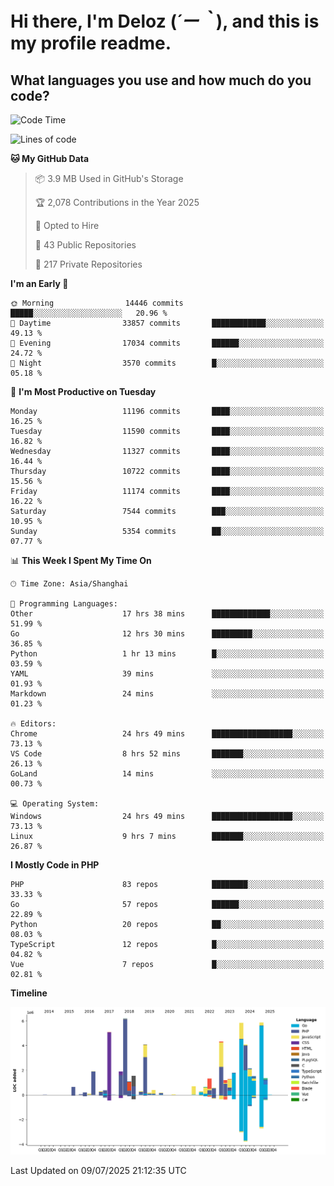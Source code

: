 # **Hi there, I'm Deloz (*´ー｀*), and this is my profile readme.**

## **What languages you use and how much do you code?**

<!--START_SECTION:waka-->
![Code Time](http://img.shields.io/badge/Code%20Time-6%2C859%20hrs%2026%20mins-blue)

![Lines of code](https://img.shields.io/badge/From%20Hello%20World%20I%27ve%20Written-57.3%20million%20lines%20of%20code-blue)

**🐱 My GitHub Data** 

> 📦 3.9 MB Used in GitHub's Storage 
 > 
> 🏆 2,078 Contributions in the Year 2025
 > 
> 💼 Opted to Hire
 > 
> 📜 43 Public Repositories 
 > 
> 🔑 217 Private Repositories 
 > 
**I'm an Early 🐤** 

```text
🌞 Morning                14446 commits       █████░░░░░░░░░░░░░░░░░░░░   20.96 % 
🌆 Daytime                33857 commits       ████████████░░░░░░░░░░░░░   49.13 % 
🌃 Evening                17034 commits       ██████░░░░░░░░░░░░░░░░░░░   24.72 % 
🌙 Night                  3570 commits        █░░░░░░░░░░░░░░░░░░░░░░░░   05.18 % 
```
📅 **I'm Most Productive on Tuesday** 

```text
Monday                   11196 commits       ████░░░░░░░░░░░░░░░░░░░░░   16.25 % 
Tuesday                  11590 commits       ████░░░░░░░░░░░░░░░░░░░░░   16.82 % 
Wednesday                11327 commits       ████░░░░░░░░░░░░░░░░░░░░░   16.44 % 
Thursday                 10722 commits       ████░░░░░░░░░░░░░░░░░░░░░   15.56 % 
Friday                   11174 commits       ████░░░░░░░░░░░░░░░░░░░░░   16.22 % 
Saturday                 7544 commits        ███░░░░░░░░░░░░░░░░░░░░░░   10.95 % 
Sunday                   5354 commits        ██░░░░░░░░░░░░░░░░░░░░░░░   07.77 % 
```


📊 **This Week I Spent My Time On** 

```text
🕑︎ Time Zone: Asia/Shanghai

💬 Programming Languages: 
Other                    17 hrs 38 mins      █████████████░░░░░░░░░░░░   51.99 % 
Go                       12 hrs 30 mins      █████████░░░░░░░░░░░░░░░░   36.85 % 
Python                   1 hr 13 mins        █░░░░░░░░░░░░░░░░░░░░░░░░   03.59 % 
YAML                     39 mins             ░░░░░░░░░░░░░░░░░░░░░░░░░   01.93 % 
Markdown                 24 mins             ░░░░░░░░░░░░░░░░░░░░░░░░░   01.23 % 

🔥 Editors: 
Chrome                   24 hrs 49 mins      ██████████████████░░░░░░░   73.13 % 
VS Code                  8 hrs 52 mins       ███████░░░░░░░░░░░░░░░░░░   26.13 % 
GoLand                   14 mins             ░░░░░░░░░░░░░░░░░░░░░░░░░   00.73 % 

💻 Operating System: 
Windows                  24 hrs 49 mins      ██████████████████░░░░░░░   73.13 % 
Linux                    9 hrs 7 mins        ███████░░░░░░░░░░░░░░░░░░   26.87 % 
```

**I Mostly Code in PHP** 

```text
PHP                      83 repos            ████████░░░░░░░░░░░░░░░░░   33.33 % 
Go                       57 repos            ██████░░░░░░░░░░░░░░░░░░░   22.89 % 
Python                   20 repos            ██░░░░░░░░░░░░░░░░░░░░░░░   08.03 % 
TypeScript               12 repos            █░░░░░░░░░░░░░░░░░░░░░░░░   04.82 % 
Vue                      7 repos             █░░░░░░░░░░░░░░░░░░░░░░░░   02.81 % 
```



**Timeline**

![Lines of Code chart](https://raw.githubusercontent.com/deloz/deloz/main/assets/bar_graph.png)


 Last Updated on 09/07/2025 21:12:35 UTC
<!--END_SECTION:waka-->
